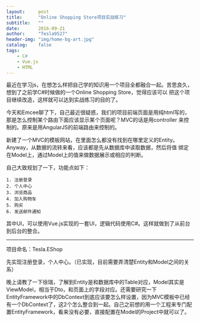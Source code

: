 ```yaml
---
layout:     post
title:      "Online Shopping Store项目实战练习"
subtitle:   ""
date:       2016-09-21
author:     "Tesla9527"
header-img: "img/home-bg-art.jpg"
catalog:    false
tags:
    - C#
    - Vue.js
    - HTML
---
```

最近在学习js，在想怎么样把自己学的知识用一个项目全都融合一起。苦思良久，想到了之前学C#时候做的一个Online Shopping Store，觉得应该可以
把这个项目继续改造，这样就可以达到实战练习的目的了。

今天和Emcee聊了下，自己最近很疑惑，我们的项目前端页面是用纯html写的，那是怎么控制某个路由下面应该显示某个页面呢？MVC的话是用controller
来控制的。原来是用AngularJS的前端路由来控制的。

新建了一个MVC的模板网站，在里面怎么都没有找到在哪里定义的Entity。Anyway，从数据的流转来看，应该都是先从数据库中读取数据，然后将值
绑定在Model上，通过Model上的值来做数据展示或相应的判断。

自己大致规划了一下，功能点如下：

	1. 注册登录
	2. 个人中心
	3. 浏览商品
	4. 加入购物车
	5. 购买
	6. 发送邮件通知

其中UI，可以使用Vue.js实现的一套UI，逻辑代码使用C#。这样就做到了从前台到后台的整合。

---
项目命名：Tesla.EShop

先实现注册登录，个人中心。（已实现，目前需要弄清楚Entity和Model之间的关系）

晚上请教了一下徐瑞，了解到Entity是和数据库中的Table对应，Model其实是ViewModel，相当于Dto，和页面上的字段对应。还需要研究一下EntityFramework中的DbContext到底应该要怎么样设置，因为MVC模板中已经有一个DbContext了，这2个怎么整合到一起。自己之前想的用一个工程来专门配置EntityFramework，看来没有必要，直接配置在Model的Project中就可以了。
